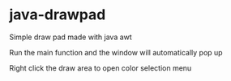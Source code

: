 # java-drawpad

Simple draw pad made with java awt

Run the main function and the window will automatically pop up

Right click the draw area to open color selection menu
